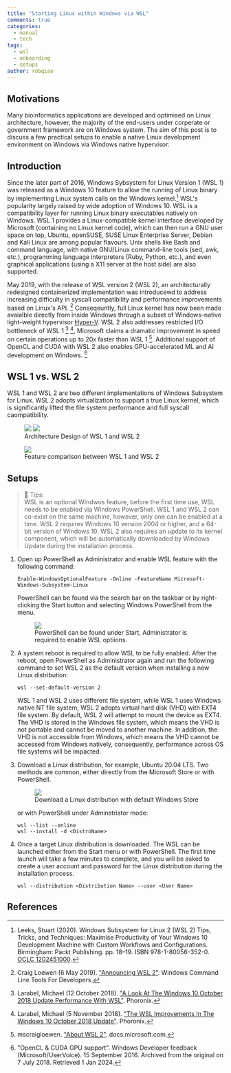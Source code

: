 ```yaml
---
title: "Starting Linux within Windows via WSL"
comments: true
categories:
  - manual
  - tech
tags:
  - wsl
  - onboarding
  - setups
author: robqiao
---
```


## Motivations
Many bioinformatics applications are developed and optimised on Linux architecture, however, the majority of the end-users under corperate or government framework are on Windows system. The aim of this post is to discuss a few practical setups to enable a native Linux development environment on Windows via Windows native hypervisor.

## Introduction
Since the later part of 2016, Windows Sybsystem for Linux Version 1 (WSL 1) was released as a Windows 10 feature to allow the running of Linux binary by implementing Linux system calls on the Windows kernel.[^1] WSL's popularity largely raised by wide adoption of Windows 10. WSL is a compatibility layer for running Linux binary executables natively on Windows. WSL 1 provides a Linux-compatible kernel interface developed by Microsoft (containing no Linux kernel code), which can then run a GNU user space on top, Ubuntu, openSUSE, SUSE Linux Enterprise Server, Debian and Kali Linux are among popular flavours. Unix shells like Bash and command language, with native GNU/Linux command-line tools (sed, awk, etc.), programming language interpreters (Ruby, Python, etc.), and even graphical applications (using a X11 server at the host side) are also supported.

May 2019, with the release of WSL version 2 (WSL 2), an architecturally redesigned containerized implementation was introducewd to address increasing difficulty in syscall compatibility and performance improvements based on Linux's API. [^2] Conseqeuntly, full Linux kernel has now been made avaialble directly from inside Windows through a subset of Windows-native light-weight hypervisor [Hyper-V](https://learn.microsoft.com/en-us/virtualization/hyper-v-on-windows/about/). WSL 2 also addresses restricted I/O bottleneck of WSL 1 [^3] [^4], Microsoft claims a dramatic improvement in speed on certain operations up to 20x faster than WSL 1 [^5]. Additional support of OpenCL and CUDA with WSL 2 also enables GPU-accelerated ML and AI development on Windows. [^6]

## WSL 1 vs. WSL 2
WSL 1 and WSL 2 are two different implementations of Windows Subsystem for Linux. WSL 2 adopts virtualization to support a true Linux kernel, which is significantly lifted the file system performance and full syscall caompatibility.

<figure class="half">
    <a href="/NSWHP-Bioinfo-GroupPage/assets/images/posts/Windows-Subsystem-for-Linux-v1-architecture.png"><img src="/NSWHP-Bioinfo-GroupPage/assets/images/posts/Windows-Subsystem-for-Linux-v1-architecture.png"></a>
    <a href="/NSWHP-Bioinfo-GroupPage/assets/images/posts/Windows-Subsystem-for-Linux-v2-architecture.png"><img src="/NSWHP-Bioinfo-GroupPage/assets/images/posts/Windows-Subsystem-for-Linux-v2-architecture.png"></a>
    <figcaption>Architecture Design of WSL 1 and WSL 2</figcaption>
</figure>

<figure>
	<a href="/NSWHP-Bioinfo-GroupPage/assets/images/posts/wsl-ps-3.png"><img src="/NSWHP-Bioinfo-GroupPage/assets/images/posts/wsl-ps-3.png"></a>
	<figcaption>Feature comparison between WSL 1 and WSL 2</figcaption>
</figure>

## Setups
> :flashlight: Tips:\
WSL is an optional Windwos feature, before the first time use, WSL needs to be enabled via Windows PowerShell. WSL 1 and WSL 2 can co-exist on the same machine, however, only one can be enabled at a time. WSL 2 requires Windows 10 version 2004 or higher, and a 64-bit version of Windows 10. WSL 2 also requires an update to its kernel component, which will be automatically downloaded by Windows Update during the installation process.


1. Open up PowerShell as Administrator and enable WSL feature with the following command:
    ```
    Enable-WindowsOptionalFeature -Online -FeatureName Microsoft-Windows-Subsystem-Linux
    ```
    PowerShell can be found via the search bar on the taskbar or by right-clicking the Start button and selecting Windows PowerShell from the menu.
    <figure>
	    <a href="/NSWHP-Bioinfo-GroupPage/assets/images/posts/wsl-ps.png"><img src="/NSWHP-Bioinfo-GroupPage/assets/images/posts/wsl-ps.png"></a>
	    <figcaption>PowerShell can be found under Start, Administrator is required to enable WSL optiions.</figcaption>
    </figure>

1. A system reboot is required to allow WSL to be fully enabled. After the reboot, open PowerShell as Administrator again and run the following command to set WSL 2 as the default version when installing a new Linux distribution:
    ```
    wsl --set-default-version 2
    ```
    WSL 1 and WSL 2 uses different file system, while WSL 1 uses Windows native NT file system, WSL 2 adopts virtual hard disk (VHD) with EXT4 file system. By default, WSL 2 will attempt to mount the device as EXT4. The VHD is stored in the Windows file system, which means the VHD is not portable and cannot be moved to another machine. In addition, the VHD is not accessible from Windows, which means the VHD cannot be accessed from Windows natively, consequently, performance across OS file systems will be impacted.


1. Download a Linux distribution, for example, Ubuntu 20.04 LTS. Two methods are common, either directly from the Microsoft Store or with PowerShell.
    <figure>
	    <a href="/NSWHP-Bioinfo-GroupPage/assets/images/posts/wsl-ps-2.png"><img src="/NSWHP-Bioinfo-GroupPage/assets/images/posts/wsl-ps-2.png"></a>
	    <figcaption>Download a Linux distribution with default Windows Store</figcaption>
    </figure>
    or with PowerShell under Adminstriator mode:

    ```
    wsl --list --online
    wsl --install -d <DistroName>
    ```

1. Once a target Linux distribution is downloaded. The WSL can be launched either from the Start menu or with PowerShell. The first time launch will take a few minutes to complete, and you will be asked to create a user account and password for the Linux distribution during the installation process.
    ```
    wsl --distribution <Distribution Name> --user <User Name>
    ```

## __References__

[^1]: Leeks, Stuart (2020). Windows Subsystem for Linux 2 (WSL 2) Tips, Tricks, and Techniques: Maximise Productivity of Your Windows 10 Development Machine with Custom Workflows and Configurations. Birmingham: Packt Publishing. pp. 18–19. ISBN 978-1-80056-352-0. [OCLC 1202451000](https://www.worldcat.org/oclc/1202451000).

[^2]: Craig Loewen (6 May 2019). ["Announcing WSL 2"](https://devblogs.microsoft.com/commandline/announcing-wsl-2/). Windows Command Line Tools For Developers.

[^3]: Larabel, Michael (12 October 2018). ["A Look At The Windows 10 October 2018 Update Performance With WSL"](https://www.phoronix.com/scan.php?page=article&item=windows10-okt-wsl&num=1). Phoronix.

[^4]: Larabel, Michael (5 November 2018). ["The WSL Improvements In The Windows 10 October 2018 Update"](https://www.phoronix.com/scan.php?page=news_item&px=WSL-Improvements-Win10-Oct-2018). Phoronix.

[^5]: mscraigloewen. ["About WSL 2"](https://docs.microsoft.com/en-us/windows/wsl/wsl2-about). docs.microsoft.com.

[^6]: "OpenCL & CUDA GPU support". Windows Developer feedback (Microsoft/UserVoice). 15 September 2016. Archived from the original on 7 July 2018. Retrieved 1 Jan 2024.